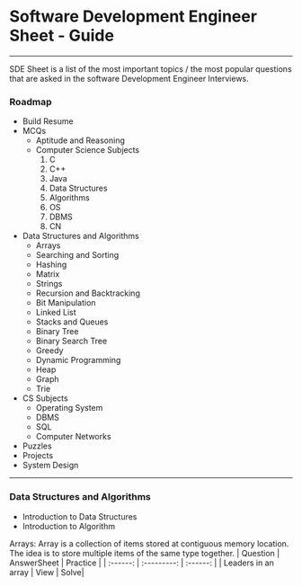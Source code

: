 # Software Development Engineer Sheet - Guide

---

SDE Sheet is a list of the most important topics / the most popular questions that are asked in the software Development Engineer Interviews.

### Roadmap

- Build Resume
- MCQs
  - Aptitude and Reasoning
  - Computer Science Subjects
    1. C
    2. C++
    3. Java
    4. Data Structures
    5. Algorithms
    6. OS
    7. DBMS
    8. CN
- Data Structures and Algorithms
  - Arrays
  - Searching and Sorting
  - Hashing
  - Matrix
  - Strings
  - Recursion and Backtracking
  - Bit Manipulation
  - Linked List
  - Stacks and Queues
  - Binary Tree
  - Binary Search Tree
  - Greedy
  - Dynamic Programming
  - Heap
  - Graph
  - Trie
- CS Subjects
  - Operating System
  - DBMS
  - SQL
  - Computer Networks
- Puzzles
- Projects
- System Design

---

### Data Structures and Algorithms

- Introduction to Data Structures
- Introduction to Algorithm

Arrays: Array is a collection of items stored at contiguous memory location. The idea is to store multiple items of the same type together.
| Question | AnswerSheet | Practice |
| :------: | :---------: | :------: |
| Leaders in an array | View | Solve|

